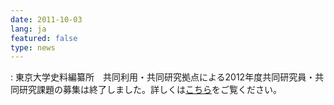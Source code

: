 ```yaml
---
date: 2011-10-03
lang: ja
featured: false
type: news
---
```

: 
東京大学史料編纂所　共同利用・共同研究拠点による2012年度共同研究員・共同研究課題の募集は終了しました。詳しくは<a href="http://www.hi.u-tokyo.ac.jp/collaboration/kyoten/kyoten-koubo_h24.html" target="_blank">こちら</a>をご覧ください。
